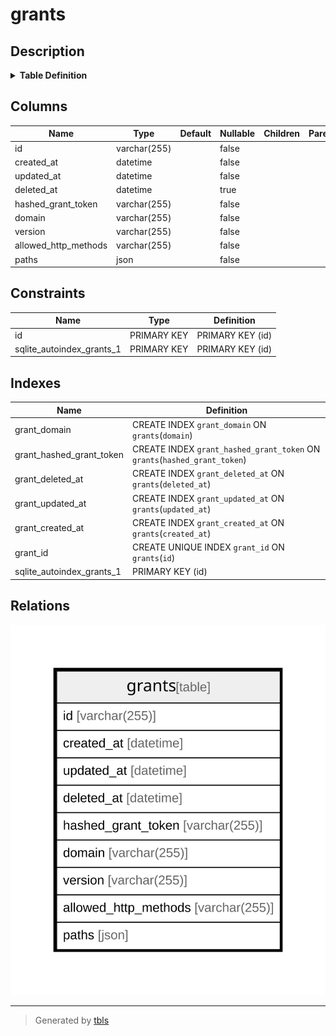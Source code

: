 # grants

## Description

<details>
<summary><strong>Table Definition</strong></summary>

```sql
CREATE TABLE `grants`(`id` varchar(255) NOT NULL, `created_at` datetime NOT NULL, `updated_at` datetime NOT NULL, `deleted_at` datetime NULL, `hashed_grant_token` varchar(255) NOT NULL, `domain` varchar(255) NOT NULL, `version` varchar(255) NOT NULL, `allowed_http_methods` varchar(255) NOT NULL, `paths` json NOT NULL, PRIMARY KEY(`id`))
```

</details>

## Columns

| Name                 | Type         | Default | Nullable | Children | Parents | Comment |
| -------------------- | ------------ | ------- | -------- | -------- | ------- | ------- |
| id                   | varchar(255) |         | false    |          |         |         |
| created_at           | datetime     |         | false    |          |         |         |
| updated_at           | datetime     |         | false    |          |         |         |
| deleted_at           | datetime     |         | true     |          |         |         |
| hashed_grant_token   | varchar(255) |         | false    |          |         |         |
| domain               | varchar(255) |         | false    |          |         |         |
| version              | varchar(255) |         | false    |          |         |         |
| allowed_http_methods | varchar(255) |         | false    |          |         |         |
| paths                | json         |         | false    |          |         |         |

## Constraints

| Name                      | Type        | Definition       |
| ------------------------- | ----------- | ---------------- |
| id                        | PRIMARY KEY | PRIMARY KEY (id) |
| sqlite_autoindex_grants_1 | PRIMARY KEY | PRIMARY KEY (id) |

## Indexes

| Name                      | Definition                                                                |
| ------------------------- | ------------------------------------------------------------------------- |
| grant_domain              | CREATE INDEX `grant_domain` ON `grants`(`domain`)                         |
| grant_hashed_grant_token  | CREATE INDEX `grant_hashed_grant_token` ON `grants`(`hashed_grant_token`) |
| grant_deleted_at          | CREATE INDEX `grant_deleted_at` ON `grants`(`deleted_at`)                 |
| grant_updated_at          | CREATE INDEX `grant_updated_at` ON `grants`(`updated_at`)                 |
| grant_created_at          | CREATE INDEX `grant_created_at` ON `grants`(`created_at`)                 |
| grant_id                  | CREATE UNIQUE INDEX `grant_id` ON `grants`(`id`)                          |
| sqlite_autoindex_grants_1 | PRIMARY KEY (id)                                                          |

## Relations

![er](grants.svg)

---

> Generated by [tbls](https://github.com/k1LoW/tbls)
